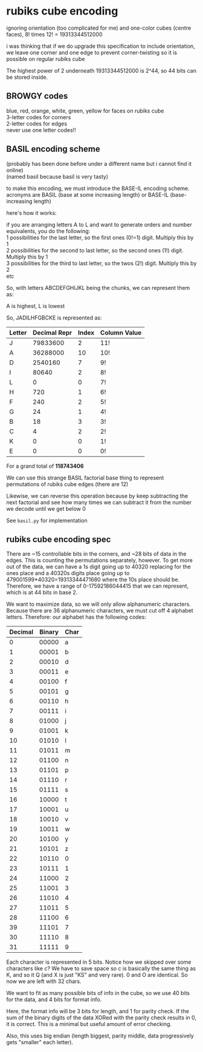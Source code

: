 # rubiks cube encoding

ignoring orientation (too complicated for me) and one-color cubes (centre faces), 8! times 12! = 19313344512000

i was thinking that if we do upgrade this specification to include orientation, we leave one corner and one edge to prevent corner-twisting so it is possible on regular rubiks cube

The highest power of 2 underneath 19313344512000 is 2^44, so 44 bits can be stored inside.

## BROWGY codes

blue, red, orange, white, green, yellow for faces on rubiks cube<br>
3-letter codes for corners<br>
2-letter codes for edges<br>
never use one letter codes!!

## BASIL encoding scheme

(probably has been done before under a different name but i cannot find it online)<br>
(named basil because basil is very tasty)

to make this encoding, we must introduce the BASE-IL encoding scheme.<br>
acronyms are BASIL (base at some increasing length) or BASE-IL (base-increasing length)

here's how it works:

if you are arranging letters A to L and want to generate orders and number equivalents, you do the following:<br>
1 possibilities for the last letter, so the first ones (0!=1) digit. Multiply this by 1<br>
2 possibilities for the second to last letter, so the second ones (1!) digit. Multiply this by 1<br>
3 possibilities for the third to last letter, so the twos (2!) digit. Multiply this by 2<br>
etc

So, with letters ABCDEFGHIJKL being the chunks, we can represent them as:

A is highest, L is lowest

So, JADILHFGBCKE is represented as:

| Letter | Decimal Repr | Index | Column Value |
|--------|--------------|-------|--------------|
| J      | 79833600     | 2     | 11!          |
| A      | 36288000     | 10    | 10!          |
| D      | 2540160      | 7     | 9!           |
| I      | 80640        | 2     | 8!           |
| L      | 0            | 0     | 7!           |
| H      | 720          | 1     | 6!           |
| F      | 240          | 2     | 5!           |
| G      | 24           | 1     | 4!           |
| B      | 18           | 3     | 3!           |
| C      | 4            | 2     | 2!           |
| K      | 0            | 0     | 1!           |
| E      | 0            | 0     | 0!           |
For a grand total of **118743406**

We can use this strange BASIL factorial base thing to represent permutations of rubiks cube edges (there are 12)

Likewise, we can reverse this operation because by keep subtracting the next factorial and see how many times we can subtract it from the number we decode until we get below 0

See `basil.py` for implementation

## rubiks cube encoding spec

There are ~15 controllable bits in the corners, and ~28 bits of data in the edges. This is counting the permutations separately, however. To get more out of the data, we can have a 1s digit going up to 40320 replacing for the ones place and a 40320s digits place going up to 479001599*40320=19313344471680 where the 10s place should be. Therefore, we have a range of 0-17592186044415 that we can represent, which is at 44 bits in base 2.

We want to maximize data, so we will only allow alphanumeric characters. Because there are 36 alphanumeric characters, we must cut off 4 alphabet letters. Therefore: our alphabet has the following codes:

| Decimal | Binary | Char |
|---------|--------|------|
| 0       | 00000  | a    |
| 1       | 00001  | b    |
| 2       | 00010  | d    |
| 3       | 00011  | e    |
| 4       | 00100  | f    |
| 5       | 00101  | g    |
| 6       | 00110  | h    |
| 7       | 00111  | i    |
| 8       | 01000  | j    |
| 9       | 01001  | k    |
| 10      | 01010  | l    |
| 11      | 01011  | m    |
| 12      | 01100  | n    |
| 13      | 01101  | p    |
| 14      | 01110  | r    |
| 15      | 01111  | s    |
| 16      | 10000  | t    |
| 17      | 10001  | u    |
| 18      | 10010  | v    |
| 19      | 10011  | w    |
| 20      | 10100  | y    |
| 21      | 10101  | z    |
| 22      | 10110  | 0    |
| 23      | 10111  | 1    |
| 24      | 11000  | 2    |
| 25      | 11001  | 3    |
| 26      | 11010  | 4    |
| 27      | 11011  | 5    |
| 28      | 11100  | 6    |
| 39      | 11101  | 7    |
| 30      | 11110  | 8    |
| 31      | 11111  | 9    |

Each character is represented in 5 bits. Notice how we skipped over some characters like c? We have to save space so c is basically the same thing as K, and so it Q (and X is just "KS" and very rare). 0 and O are identical. So now we are left with 32 chars.

We want to fit as many possible bits of info in the cube, so we use 40 bits for the data, and 4 bits for format info.

Here, the format info will be 3 bits for length, and 1 for parity check. If the sum of the binary digits of the data XORed with the parity check results in 0, it is correct. This is a minimal but useful amount of error checking.

Also, this uses big endian (length biggest, parity middle, data progressively gets "smaller" each letter).
